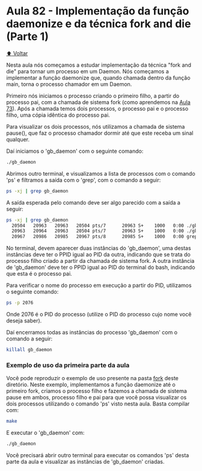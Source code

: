 # Aula 82 - Implementação da função daemonize e da técnica fork and die (Parte 1)

[:arrow_up: Voltar](https://github.com/Geofisicando/C-orientado-a-testes#%C3%ADndice)

Nesta aula nós começamos a estudar implementação da técnica "fork and die" para tornar um processo em um Daemon. Nós começamos a implementar
a função daemonize que, quando chamada dentro da função main, torna o processo chamador em um Daemon.

Primeiro nós iniciamos o processo criando o primeiro filho, a partir do processo pai, com a chamada de sistema fork (como aprendemos
na [Aula 73](https://github.com/Geofisicando/C-orientado-a-testes/tree/main/exemplos/syscalls/fork#aula-73---criar-processos-no-linux-a-chamada-de-sistema-fork)).
Após a chamada temos dois processos, o processo pai e o processo filho, uma cópia idêntica do processo pai.

Para visualizar os dois processos, nós utilizamos a chamada de sistema pause(), que faz o processo chamador dormir até que este receba um sinal qualquer.

Daí iniciamos o 'gb_daemon' com o seguinte comando:

```sh
./gb_daemon
```

Abrimos outro terminal, e visualizamos a lista de processos com o comando 'ps' e filtramos a saída com o 'grep', com o comando a seguir:

```sh
ps -xj | grep gb_daemon
```

A saída esperada pelo comando deve ser algo parecido com a saída a seguir:

```sh
ps -xj | grep gb_daemon
  20504   20963   20963   20504 pts/7      20963 S+    1000   0:00 ./gb_daemon
  20963   20964   20963   20504 pts/7      20963 S+    1000   0:00 ./gb_daemon
  20967   20986   20985   20967 pts/8      20985 S+    1000   0:00 grep --color=auto gb_daemon
```

No terminal, devem aparecer duas instâncias do 'gb_daemon', uma destas instâncias deve ter o PPID igual ao PID da outra, indicando que se
trata do processo filho criado a partir da chamada de sistema fork. A outra instância de 'gb_daemon' deve ter o PPID igual ao PID do terminal
do bash, indicando que esta é o processo pai.

Para verificar o nome do processo em execução a partir do PID, utilizamos o seguinte comando:

```sh
ps -p 2076
```

Onde 2076 é o PID do processo (utilize o PID do processo cujo nome você deseja saber).

Daí encerramos todas as instâncias do processo 'gb_daemon' com o comando a seguir:

```sh
killall gb_daemon
```

### Exemplo de uso da primeira parte da aula

Você pode reproduzir o exemplo de uso presente na pasta [fork]() deste diretório. Neste exemplo, implementamos a função daemonize até o primeiro fork,
criamos o processo filho e fazemos a chamada de sistema pause em ambos, processo filho e pai para que você possa visualizar os dois processos utilizando
o comando 'ps' visto nesta aula. Basta compilar com:

```sh
make
```

E executar o 'gb_daemon' com:

```sh
./gb_daemon
```

Você precisará abrir outro terminal para executar os comandos 'ps' desta parte da aula e visualizar as instâncias de 'gb_daemon' criadas.
